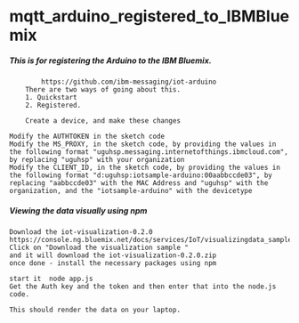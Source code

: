 # mqtt_arduino_registered_to_IBMBluemix

#####  This is for registering the Arduino to the IBM Bluemix.

            https://github.com/ibm-messaging/iot-arduino
        There are two ways of going about this.
        1. Quickstart
        2. Registered.
        
        Create a device, and make these changes

    Modify the AUTHTOKEN in the sketch code
    Modify the MS_PROXY, in the sketch code, by providing the values in the following format "uguhsp.messaging.internetofthings.ibmcloud.com", by replacing "uguhsp" with your organization
    Modify the CLIENT_ID, in the sketch code, by providing the values in the following format "d:uguhsp:iotsample-arduino:00aabbccde03", by replacing "aabbccde03" with the MAC Address and "uguhsp" with the organization, and the "iotsample-arduino" with the devicetype

##### Viewing the data visually using npm
    Download the iot-visualization-0.2.0
    https://console.ng.bluemix.net/docs/services/IoT/visualizingdata_sample.html
    Click on "Download the visualization sample "
    and it will download the iot-visualization-0.2.0.zip
    once done - install the necessary packages using npm

    start it  node app.js
    Get the Auth key and the token and then enter that into the node.js code.

    This should render the data on your laptop.

